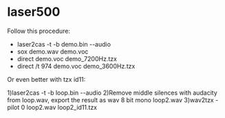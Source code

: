 # laser500

Follow this procedure:

* laser2cas -t -b demo.bin --audio
* sox demo.wav demo.voc
* direct demo.voc demo_7200Hz.tzx
* direct /t 974 demo.voc demo_3600Hz.tzx  

Or even better with tzx id11:

1)laser2cas -t -b loop.bin --audio
2)Remove middle silences with audacity from loop.wav, export the result as wav 8 bit mono loop2.wav
3)wav2tzx -pilot 0 loop2.wav loop2_id11.tzx

